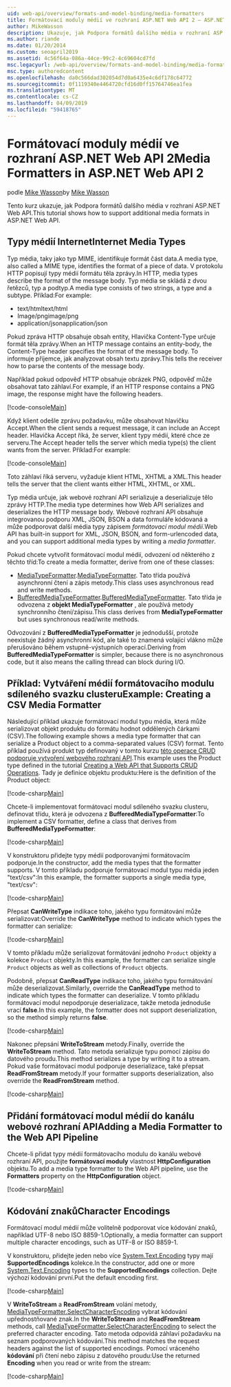 ```yaml
---
uid: web-api/overview/formats-and-model-binding/media-formatters
title: Formátovací moduly médií ve rozhraní ASP.NET Web API 2 – ASP.NET 4.x
author: MikeWasson
description: Ukazuje, jak Podpora formátů dalšího média v rozhraní ASP.NET Web API pro ASP.NET 4.x.
ms.author: riande
ms.date: 01/20/2014
ms.custom: seoapril2019
ms.assetid: 4c56f64a-086a-44ce-99c2-4c69604cd7fd
msc.legacyurl: /web-api/overview/formats-and-model-binding/media-formatters
msc.type: authoredcontent
ms.openlocfilehash: da0c566dad302054d7d0a6435e4c6df178c64772
ms.sourcegitcommit: 0f1119340e4464720cfd16d0ff15764746ea1fea
ms.translationtype: MT
ms.contentlocale: cs-CZ
ms.lasthandoff: 04/09/2019
ms.locfileid: "59418765"
---
```

# <a name="media-formatters-in-aspnet-web-api-2"></a><span data-ttu-id="ec507-103">Formátovací moduly médií ve rozhraní ASP.NET Web API 2</span><span class="sxs-lookup"><span data-stu-id="ec507-103">Media Formatters in ASP.NET Web API 2</span></span>

<span data-ttu-id="ec507-104">podle [Mike Wasson](https://github.com/MikeWasson)</span><span class="sxs-lookup"><span data-stu-id="ec507-104">by [Mike Wasson](https://github.com/MikeWasson)</span></span>

<span data-ttu-id="ec507-105">Tento kurz ukazuje, jak Podpora formátů dalšího média v rozhraní ASP.NET Web API.</span><span class="sxs-lookup"><span data-stu-id="ec507-105">This tutorial shows how to support additional media formats in ASP.NET Web API.</span></span>

## <a name="internet-media-types"></a><span data-ttu-id="ec507-106">Typy médií Internet</span><span class="sxs-lookup"><span data-stu-id="ec507-106">Internet Media Types</span></span>

<span data-ttu-id="ec507-107">Typ média, taky jako typ MIME, identifikuje formát část data.</span><span class="sxs-lookup"><span data-stu-id="ec507-107">A media type, also called a MIME type, identifies the format of a piece of data.</span></span> <span data-ttu-id="ec507-108">V protokolu HTTP popisují typy médií formátu těla zprávy.</span><span class="sxs-lookup"><span data-stu-id="ec507-108">In HTTP, media types describe the format of the message body.</span></span> <span data-ttu-id="ec507-109">Typ média se skládá z dvou řetězců, typ a podtyp.</span><span class="sxs-lookup"><span data-stu-id="ec507-109">A media type consists of two strings, a type and a subtype.</span></span> <span data-ttu-id="ec507-110">Příklad:</span><span class="sxs-lookup"><span data-stu-id="ec507-110">For example:</span></span>

- <span data-ttu-id="ec507-111">text/html</span><span class="sxs-lookup"><span data-stu-id="ec507-111">text/html</span></span>
- <span data-ttu-id="ec507-112">Image/png</span><span class="sxs-lookup"><span data-stu-id="ec507-112">image/png</span></span>
- <span data-ttu-id="ec507-113">application/json</span><span class="sxs-lookup"><span data-stu-id="ec507-113">application/json</span></span>

<span data-ttu-id="ec507-114">Pokud zpráva HTTP obsahuje obsah entity, Hlavička Content-Type určuje formát těla zprávy.</span><span class="sxs-lookup"><span data-stu-id="ec507-114">When an HTTP message contains an entity-body, the Content-Type header specifies the format of the message body.</span></span> <span data-ttu-id="ec507-115">To informuje příjemce, jak analyzovat obsah textu zprávy.</span><span class="sxs-lookup"><span data-stu-id="ec507-115">This tells the receiver how to parse the contents of the message body.</span></span>

<span data-ttu-id="ec507-116">Například pokud odpověď HTTP obsahuje obrázek PNG, odpověď může obsahovat tato záhlaví.</span><span class="sxs-lookup"><span data-stu-id="ec507-116">For example, if an HTTP response contains a PNG image, the response might have the following headers.</span></span>

[!code-console[Main](media-formatters/samples/sample1.cmd)]

<span data-ttu-id="ec507-117">Když klient odešle zprávu požadavku, může obsahovat hlavičku Accept.</span><span class="sxs-lookup"><span data-stu-id="ec507-117">When the client sends a request message, it can include an Accept header.</span></span> <span data-ttu-id="ec507-118">Hlavička Accept říká, že server, klient typy médií, které chce ze serveru.</span><span class="sxs-lookup"><span data-stu-id="ec507-118">The Accept header tells the server which media type(s) the client wants from the server.</span></span> <span data-ttu-id="ec507-119">Příklad:</span><span class="sxs-lookup"><span data-stu-id="ec507-119">For example:</span></span>

[!code-console[Main](media-formatters/samples/sample2.cmd)]

<span data-ttu-id="ec507-120">Toto záhlaví říká serveru, vyžaduje klient HTML, XHTML a XML.</span><span class="sxs-lookup"><span data-stu-id="ec507-120">This header tells the server that the client wants either HTML, XHTML, or XML.</span></span>

<span data-ttu-id="ec507-121">Typ média určuje, jak webové rozhraní API serializuje a deserializuje tělo zprávy HTTP.</span><span class="sxs-lookup"><span data-stu-id="ec507-121">The media type determines how Web API serializes and deserializes the HTTP message body.</span></span> <span data-ttu-id="ec507-122">Webové rozhraní API obsahuje integrovanou podporu XML, JSON, BSON a data formuláře kódovaná a může podporovat další média typy zápisem *formátovací modul médií*.</span><span class="sxs-lookup"><span data-stu-id="ec507-122">Web API has built-in support for XML, JSON, BSON, and form-urlencoded data, and you can support additional media types by writing a *media formatter*.</span></span>

<span data-ttu-id="ec507-123">Pokud chcete vytvořit formátovací modul médií, odvození od některého z těchto tříd:</span><span class="sxs-lookup"><span data-stu-id="ec507-123">To create a media formatter, derive from one of these classes:</span></span>

- <span data-ttu-id="ec507-124">[MediaTypeFormatter](https://msdn.microsoft.com/library/system.net.http.formatting.mediatypeformatter.aspx).</span><span class="sxs-lookup"><span data-stu-id="ec507-124">[MediaTypeFormatter](https://msdn.microsoft.com/library/system.net.http.formatting.mediatypeformatter.aspx).</span></span> <span data-ttu-id="ec507-125">Tato třída používá asynchronní čtení a zápis metody.</span><span class="sxs-lookup"><span data-stu-id="ec507-125">This class uses asynchronous read and write methods.</span></span>
- <span data-ttu-id="ec507-126">[BufferedMediaTypeFormatter](https://msdn.microsoft.com/library/system.net.http.formatting.bufferedmediatypeformatter.aspx).</span><span class="sxs-lookup"><span data-stu-id="ec507-126">[BufferedMediaTypeFormatter](https://msdn.microsoft.com/library/system.net.http.formatting.bufferedmediatypeformatter.aspx).</span></span> <span data-ttu-id="ec507-127">Tato třída je odvozena z **objekt MediaTypeFormatter** , ale používá metody synchronního čtení/zápisu.</span><span class="sxs-lookup"><span data-stu-id="ec507-127">This class derives from **MediaTypeFormatter** but uses synchronous read/write methods.</span></span>

<span data-ttu-id="ec507-128">Odvozování z **BufferedMediaTypeFormatter** je jednodušší, protože neexistuje žádný asynchronní kód, ale také to znamená volající vlákno může přerušováno během vstupně-výstupních operací.</span><span class="sxs-lookup"><span data-stu-id="ec507-128">Deriving from **BufferedMediaTypeFormatter** is simpler, because there is no asynchronous code, but it also means the calling thread can block during I/O.</span></span>

## <a name="example-creating-a-csv-media-formatter"></a><span data-ttu-id="ec507-129">Příklad: Vytváření médií formátovacího modulu sdíleného svazku clusteru</span><span class="sxs-lookup"><span data-stu-id="ec507-129">Example: Creating a CSV Media Formatter</span></span>

<span data-ttu-id="ec507-130">Následující příklad ukazuje formátovací modul typu média, která může serializovat objekt produktu do formátu hodnot oddělených čárkami (CSV).</span><span class="sxs-lookup"><span data-stu-id="ec507-130">The following example shows a media type formatter that can serialize a Product object to a comma-separated values (CSV) format.</span></span> <span data-ttu-id="ec507-131">Tento příklad používá produkt typ definovaný v tomto kurzu [této operace CRUD podporuje vytvoření webového rozhraní API](../older-versions/creating-a-web-api-that-supports-crud-operations.md).</span><span class="sxs-lookup"><span data-stu-id="ec507-131">This example uses the Product type defined in the tutorial [Creating a Web API that Supports CRUD Operations](../older-versions/creating-a-web-api-that-supports-crud-operations.md).</span></span> <span data-ttu-id="ec507-132">Tady je definice objektu produktu:</span><span class="sxs-lookup"><span data-stu-id="ec507-132">Here is the definition of the Product object:</span></span>

[!code-csharp[Main](media-formatters/samples/sample3.cs)]

<span data-ttu-id="ec507-133">Chcete-li implementovat formátovací modul sdíleného svazku clusteru, definovat třídu, která je odvozena z **BufferedMediaTypeFormatter**:</span><span class="sxs-lookup"><span data-stu-id="ec507-133">To implement a CSV formatter, define a class that derives from **BufferedMediaTypeFormatter**:</span></span>

[!code-csharp[Main](media-formatters/samples/sample4.cs)]

<span data-ttu-id="ec507-134">V konstruktoru přidejte typy médií podporovanými formátovacím podporuje.</span><span class="sxs-lookup"><span data-stu-id="ec507-134">In the constructor, add the media types that the formatter supports.</span></span> <span data-ttu-id="ec507-135">V tomto příkladu podporuje formátovací modul typu média jeden &quot;text/csv&quot;:</span><span class="sxs-lookup"><span data-stu-id="ec507-135">In this example, the formatter supports a single media type, &quot;text/csv&quot;:</span></span>

[!code-csharp[Main](media-formatters/samples/sample5.cs)]

<span data-ttu-id="ec507-136">Přepsat **CanWriteType** indikace toho, jakého typu formátování může serializovat:</span><span class="sxs-lookup"><span data-stu-id="ec507-136">Override the **CanWriteType** method to indicate which types the formatter can serialize:</span></span>

[!code-csharp[Main](media-formatters/samples/sample6.cs)]

<span data-ttu-id="ec507-137">V tomto příkladu může serializovat formátování jednoho `Product` objekty a kolekce `Product` objekty.</span><span class="sxs-lookup"><span data-stu-id="ec507-137">In this example, the formatter can serialize single `Product` objects as well as collections of `Product` objects.</span></span>

<span data-ttu-id="ec507-138">Podobně, přepsat **CanReadType** indikace toho, jakého typu formátování může deserializovat.</span><span class="sxs-lookup"><span data-stu-id="ec507-138">Similarly, override the **CanReadType** method to indicate which types the formatter can deserialize.</span></span> <span data-ttu-id="ec507-139">V tomto příkladu formátovací modul nepodporuje deserializace, takže metoda jednoduše vrací **false**.</span><span class="sxs-lookup"><span data-stu-id="ec507-139">In this example, the formatter does not support deserialization, so the method simply returns **false**.</span></span>

[!code-csharp[Main](media-formatters/samples/sample7.cs)]

<span data-ttu-id="ec507-140">Nakonec přepsání **WriteToStream** metody.</span><span class="sxs-lookup"><span data-stu-id="ec507-140">Finally, override the **WriteToStream** method.</span></span> <span data-ttu-id="ec507-141">Tato metoda serializuje typu pomocí zápisu do datového proudu.</span><span class="sxs-lookup"><span data-stu-id="ec507-141">This method serializes a type by writing it to a stream.</span></span> <span data-ttu-id="ec507-142">Pokud vaše formátovací modul podporuje deserializace, také přepsat **ReadFromStream** metody.</span><span class="sxs-lookup"><span data-stu-id="ec507-142">If your formatter supports deserialization, also override the **ReadFromStream** method.</span></span>

[!code-csharp[Main](media-formatters/samples/sample8.cs)]

## <a name="adding-a-media-formatter-to-the-web-api-pipeline"></a><span data-ttu-id="ec507-143">Přidání formátovací modul médií do kanálu webové rozhraní API</span><span class="sxs-lookup"><span data-stu-id="ec507-143">Adding a Media Formatter to the Web API Pipeline</span></span>

<span data-ttu-id="ec507-144">Chcete-li přidat typy médií formátovacího modulu do kanálu webové rozhraní API, použijte **formátovací moduly** vlastnost **HttpConfiguration** objektu.</span><span class="sxs-lookup"><span data-stu-id="ec507-144">To add a media type formatter to the Web API pipeline, use the **Formatters** property on the **HttpConfiguration** object.</span></span>

[!code-csharp[Main](media-formatters/samples/sample9.cs)]

## <a name="character-encodings"></a><span data-ttu-id="ec507-145">Kódování znaků</span><span class="sxs-lookup"><span data-stu-id="ec507-145">Character Encodings</span></span>

<span data-ttu-id="ec507-146">Formátovací modul médií může volitelně podporovat více kódování znaků, například UTF-8 nebo ISO 8859-1.</span><span class="sxs-lookup"><span data-stu-id="ec507-146">Optionally, a media formatter can support multiple character encodings, such as UTF-8 or ISO 8859-1.</span></span>

<span data-ttu-id="ec507-147">V konstruktoru, přidejte jeden nebo více [System.Text.Encoding](https://msdn.microsoft.com/library/system.text.encoding.aspx) typy mají **SupportedEncodings** kolekce.</span><span class="sxs-lookup"><span data-stu-id="ec507-147">In the constructor, add one or more [System.Text.Encoding](https://msdn.microsoft.com/library/system.text.encoding.aspx) types to the **SupportedEncodings** collection.</span></span> <span data-ttu-id="ec507-148">Dejte výchozí kódování první.</span><span class="sxs-lookup"><span data-stu-id="ec507-148">Put the default encoding first.</span></span>

[!code-csharp[Main](media-formatters/samples/sample10.cs?highlight=6-7)]

<span data-ttu-id="ec507-149">V **WriteToStream** a **ReadFromStream** volání metody, [MediaTypeFormatter.SelectCharacterEncoding](https://msdn.microsoft.com/library/hh969054.aspx) vybrat kódování upřednostňované znak.</span><span class="sxs-lookup"><span data-stu-id="ec507-149">In the **WriteToStream** and **ReadFromStream** methods, call [MediaTypeFormatter.SelectCharacterEncoding](https://msdn.microsoft.com/library/hh969054.aspx) to select the preferred character encoding.</span></span> <span data-ttu-id="ec507-150">Tato metoda odpovídá záhlaví požadavku na seznam podporovaných kódování.</span><span class="sxs-lookup"><span data-stu-id="ec507-150">This method matches the request headers against the list of supported encodings.</span></span> <span data-ttu-id="ec507-151">Pomocí vráceného **kódování** při čtení nebo zápisu z datového proudu:</span><span class="sxs-lookup"><span data-stu-id="ec507-151">Use the returned **Encoding** when you read or write from the stream:</span></span>

[!code-csharp[Main](media-formatters/samples/sample11.cs?highlight=3,5)]
